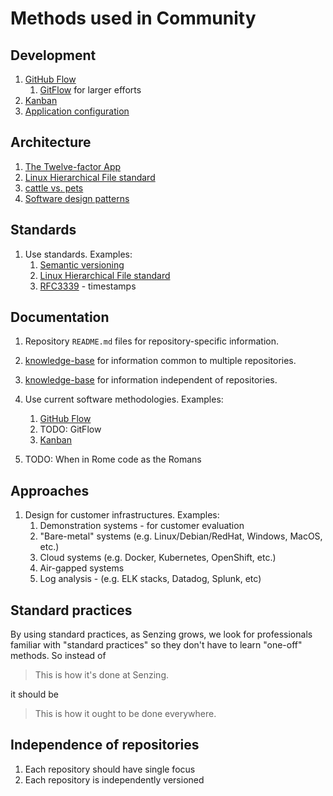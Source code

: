 # Methods used in Community

## Development

1. [GitHub Flow](../../WHATIS/github-flow.md)
   1. [GitFlow](../../WHATIS/gitflow.md) for larger efforts
1. [Kanban](../../WHATIS/kanban.md)
1. [Application configuration](../../WHATIS/application-configuration.md)

## Architecture

1. [The Twelve-factor App](../../WHATIS/twelve-factor-app.md)
1. [Linux Hierarchical File standard](../../WHATIS/linux-filesystem-hierarchy-standard.md)
1. [cattle vs. pets](../../WHATIS/cattle-vs-pets.md)
1. [Software design patterns](../../WHATIS/software-design-patterns.md)

## Standards

1. Use standards.
   Examples:
    1. [Semantic versioning](../../WHATIS/semantic-versioning.md)
    1. [Linux Hierarchical File standard](../../WHATIS/linux-filesystem-hierarchy-standard.md)
    1. [RFC3339](https://datatracker.ietf.org/doc/html/rfc3339) - timestamps

## Documentation

1. Repository `README.md` files for repository-specific information.
1. [knowledge-base](https://github.com/Senzing/knowledge-base/) for information
   common to multiple repositories.
1. [knowledge-base](https://github.com/Senzing/knowledge-base/) for information
   independent of repositories.

1. Use current software methodologies.
   Examples:
    1. [GitHub Flow](../../WHATIS/github-flow.md)
    1. TODO: GitFlow
    1. [Kanban](../../WHATIS/kanban.md)

1. TODO: When in Rome code as the Romans

## Approaches

1. Design for customer infrastructures.
   Examples:
    1. Demonstration systems - for customer evaluation
    1. "Bare-metal" systems  (e.g. Linux/Debian/RedHat, Windows, MacOS, etc.)
    1. Cloud systems (e.g. Docker, Kubernetes, OpenShift, etc.)
    1. Air-gapped systems
    1. Log analysis - (e.g. ELK stacks, Datadog, Splunk, etc)

## Standard practices

By using standard practices, as Senzing grows, we look for professionals familiar with "standard practices"
so they don't have to learn "one-off" methods.
So instead of
> This is how it's done at Senzing.

it should be

> This is how it ought to be done everywhere.

## Independence of repositories

1. Each repository should have single focus
1. Each repository is independently versioned

